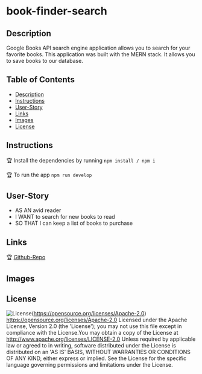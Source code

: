 # book-finder-search


## Description
Google Books API search engine application allows you to search for your favorite books. This application was built with the MERN stack. It allows you to save books to our database.

## Table of Contents

* [Description](#Description)
* [Instructions](#Instructions)
* [User-Story](#User-Story)
* [Links](#Links)
* [Images](#Images)
* [License](#License)

## Instructions
🏆 Install the dependencies by running `npm install / npm i`

🏆 To run the app `npm run develop`

## User-Story 
* AS AN avid reader
* I WANT to search for new books to read
* SO THAT I can keep a list of books to purchase


## Links
🏆 [Github-Repo](https://github.com/Jonathan0212/book-finder-search)




## Images  


## License 
![License](https://img.shields.io/badge/License-Apache%202.0-blue.svg)(https://opensource.org/licenses/Apache-2.0)
https://opensource.org/licenses/Apache-2.0
Licensed under the Apache License, Version 2.0 (the 'License'); you may not use this file except in compliance with the License.You may obtain a copy of the License at http://www.apache.org/licenses/LICENSE-2.0 Unless required by applicable law or agreed to in writing, software distributed under the License is distributed on an 'AS IS' BASIS, WITHOUT WARRANTIES OR CONDITIONS OF ANY KIND, either express or implied. See the License for the specific language governing permissions and limitations under the License. 
    
